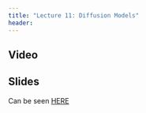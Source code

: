 ```yaml
---
title: "Lecture 11: Diffusion Models"
header:
---
```



## Video


## Slides

Can be seen [HERE](https://www.dropbox.com/scl/fi/j3bgz7jdemhsg1kges06s/lec12_diffusion.pptx?rlkey=rdm4k73ciw2rqng25gdxpvjx8&st=gcbpr1nk&dl=0)

